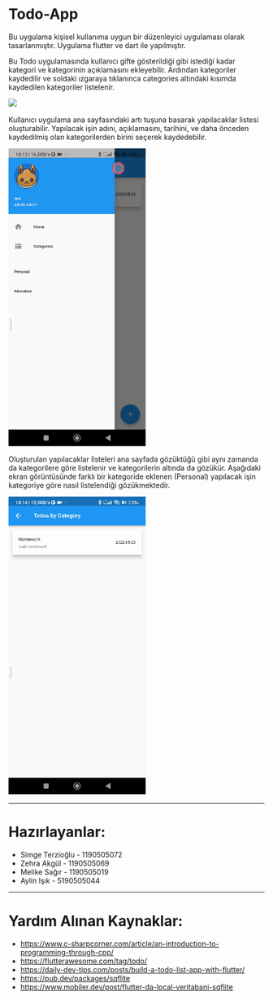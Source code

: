 # Todo-App

Bu uygulama kişisel kullanıma uygun bir düzenleyici uygulaması olarak tasarlanmıştır. Uygulama flutter ve dart ile yapılmıştır.

Bu Todo uygulamasında kullanıcı gifte gösterildiği gibi istediği kadar kategori ve kategorinin açıklamasını ekleyebilir. Ardından kategoriler kaydedilir ve soldaki ızgaraya tıklanınca categories altındaki kısımda kaydedilen kategoriler listelenir.

![](https://github.com/SimgeTerzioglu/Todo-App/blob/main/1.gif)

Kullanıcı uygulama ana sayfasındaki artı tuşuna basarak yapılacaklar listesi oluşturabilir. Yapılacak işin adını, açıklamasını, tarihini, ve daha önceden kaydedilmiş olan kategorilerden birini seçerek kaydedebilir.

![](https://github.com/SimgeTerzioglu/Todo-App/blob/main/2.gif)

Oluşturulan yapılacaklar listeleri ana sayfada gözüktüğü gibi aynı zamanda da kategorilere göre listelenir ve kategorilerin altında da gözükür. Aşağıdaki ekran görüntüsünde farklı bir kategoride eklenen (Personal) yapılacak işin kategoriye göre nasıl listelendiği gözükmektedir.

![](https://github.com/SimgeTerzioglu/Todo-App/blob/main/3.gif)

***
# Hazırlayanlar: 
* Simge Terzioğlu - 1190505072
* Zehra Akgül - 1190505069
* Melike Sağır - 1190505019
* Aylin Işık - 5190505044

***

# Yardım Alınan Kaynaklar:
* https://www.c-sharpcorner.com/article/an-introduction-to-programming-through-cpp/
* https://flutterawesome.com/tag/todo/
* https://daily-dev-tips.com/posts/build-a-todo-list-app-with-flutter/
* https://pub.dev/packages/sqflite
* https://www.mobiler.dev/post/flutter-da-local-veritabani-sqflite
